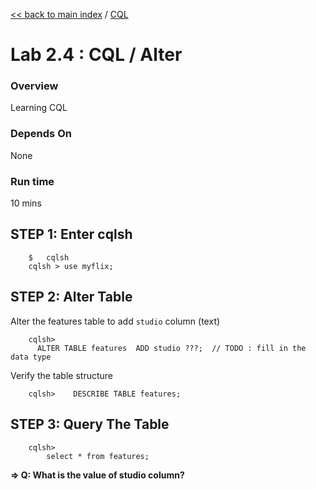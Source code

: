 <link rel='stylesheet' href='../assets/css/main.css'/>

[<< back to main index](../README.md)  / [CQL](README.md)

Lab 2.4 : CQL / Alter
=========================

### Overview
Learning CQL

### Depends On 
None

### Run time
10 mins


## STEP 1:  Enter cqlsh
```
    $   cqlsh
    cqlsh > use myflix;
```


## STEP 2:  Alter Table
Alter the features table to add `studio` column (text)
```
    cqlsh>
      ALTER TABLE features  ADD studio ???;  // TODO : fill in the data type
```

Verify the table structure
```
    cqlsh>    DESCRIBE TABLE features;
```

## STEP 3: Query The Table
```
    cqlsh>  
        select * from features;
```

**=> Q: What is the value of studio column?**

